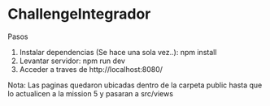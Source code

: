 # ChallengeIntegrador
Pasos
1) Instalar dependencias (Se hace una sola vez..): npm install
2) Levantar servidor: npm run dev
3) Acceder a traves de http://localhost:8080/

Nota: Las paginas quedaron ubicadas dentro de la carpeta public hasta que lo actualicen a la mission 5 y pasaran a src/views
